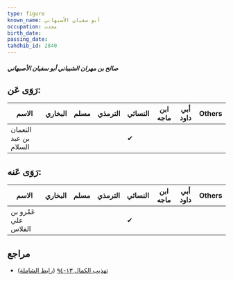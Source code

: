 ```yaml
---
type: figure
known_name: أبو سفيان الأصبهاني
occupation: محدث
birth_date:
passing_date:
tahdhib_id: 2840
---
```

##### صالح بن مهران الشيباني أبو سفيان الأصبهاني

## رَوَى عَن:
| الاسم                 | البخاري | مسلم | الترمذي | النسائي | ابن ماجه | أبي داود | Others |
| --------------------- | ------- | ---- | ------- | ------- | -------- | -------- | ------ |
| النعمان بن عبد السلام |         |      |         | ✔       |          |          |        |
## رَوَى عَنه:
| الاسم                | البخاري | مسلم | الترمذي | النسائي | ابن ماجه | أبي داود | Others |
| -------------------- | ------- | ---- | ------- | ------- | -------- | -------- | ------ |
| عَمْرو بن علي الفلاس |         |      |         | ✔       |          |          |        |
## مراجع
- [تهذيب الكمال ١٣-٩٤](obsidian://open?vault=Tahdhib-al-Kamal&file=Figures/٢٨٤٠-صالح%20بن%20مهران%20الشيباني%20أبو%20سفيان%20الأصبهاني) ([رابط الشاملة](https://shamela.ws/book/3722/6475))